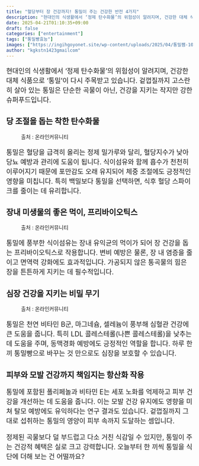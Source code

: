 ```yaml
---
title: "혈당부터 장 건강까지! 통밀이 주는 건강한 반전 4가지"
description: "현대인의 식생활에서 ‘정제 탄수화물’의 위험성이 알려지며, 건강한 대체 식품으로 ‘통밀’이 다시 주목받고 있습니다. 겉껍질까지 고스란히 살아 있는 통밀은 단순한 곡물이 아닌, 건강을 지키는 작지만 강한 슈퍼푸드입니다."
date: 2025-04-21T01:10:35+09:00
draft: false
categories: ["entertainment"]
tags: ["통밀빵효능"]
images: ["https://ingihgoyonet.site/wp-content/uploads/2025/04/통밀쨈-1024x683.png", "https://ingihgoyonet.site/wp-content/uploads/2025/04/통밀-683x1024.jpg", "https://ingihgoyonet.site/wp-content/uploads/2025/04/통밀빵-1024x683.png"]
author: "kgkstn1423gmailcom"
---
```


<p style="font-size:18px">현대인의 식생활에서 ‘정제 탄수화물’의 위험성이 알려지며, 건강한 대체 식품으로 ‘통밀’이 다시 주목받고 있습니다. 겉껍질까지 고스란히 살아 있는 통밀은 단순한 곡물이 아닌, 건강을 지키는 작지만 강한 슈퍼푸드입니다.</p> <h2 >당 조절을 돕는 착한 탄수화물</h2> <figure ><img src="https://ingihgoyonet.site/wp-content/uploads/2025/04/통밀쨈-1024x683.png" alt="" style="aspect-ratio:16/9;object-fit:cover"/><figcaption >출처 : 온라인커뮤니티</figcaption></figure> <p style="font-size:18px">통밀은 혈당을 급격히 올리는 정제 밀가루와 달리, 혈당지수가 낮아 당뇨 예방과 관리에 도움이 됩니다. 식이섬유와 함께 흡수가 천천히 이루어지기 때문에 포만감도 오래 유지되어 체중 조절에도 긍정적인 영향을 미칩니다. 특히 백밀보다 통밀을 선택하면, 식후 혈당 스파이크를 줄이는 데 유리합니다.</p> <h2 >장내 미생물의 좋은 먹이, 프리바이오틱스</h2> <figure ><img src="https://ingihgoyonet.site/wp-content/uploads/2025/04/통밀-683x1024.jpg" alt="" style="aspect-ratio:16/9;object-fit:cover"/><figcaption >출처 : 온라인커뮤니티</figcaption></figure> <p style="font-size:18px">통밀에 풍부한 식이섬유는 장내 유익균의 먹이가 되어 장 건강을 돕는 프리바이오틱스로 작용합니다. 변비 예방은 물론, 장 내 염증을 줄이고 면역력 강화에도 효과적입니다. 가공되지 않은 통곡물의 힘은 장을 튼튼하게 지키는 데 필수적입니다.</p> <h2 >심장 건강을 지키는 비밀 무기</h2> <figure ><img src="https://ingihgoyonet.site/wp-content/uploads/2025/04/통밀빵-1024x683.png" alt="" style="aspect-ratio:16/9;object-fit:cover"/><figcaption >출처 : 온라인커뮤니티</figcaption></figure> <p style="font-size:18px">통밀은 천연 비타민 B군, 마그네슘, 셀레늄이 풍부해 심혈관 건강에 큰 도움을 줍니다. 특히 LDL 콜레스테롤(나쁜 콜레스테롤)을 낮추는 데 도움을 주며, 동맥경화 예방에도 긍정적인 역할을 합니다. 하루 한 끼 통밀빵으로 바꾸는 것 만으로도 심장을 보호할 수 있습니다.</p> <h2 >피부와 모발 건강까지 책임지는 항산화 작용</h2> <p style="font-size:18px">통밀에 포함된 폴리페놀과 비타민 E는 세포 노화를 억제하고 피부 건강을 개선하는 데 도움을 줍니다. 이는 모발 건강 유지에도 영향을 미쳐 탈모 예방에도 유익하다는 연구 결과도 있습니다. 겉껍질까지 그대로 섭취하는 통밀의 영양이 피부 속까지 도달하는 셈입니다.</p> <p style="font-size:18px">정제된 곡물보다 덜 부드럽고 다소 거친 식감일 수 있지만, 통밀이 주는 건강적 혜택은 실로 크고 강력합니다. 오늘부터 한 끼씩 통밀을 식단에 더해 보는 건 어떨까요?</p>